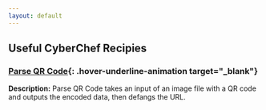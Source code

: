 ```yaml
---
layout: default
---
```


## <i class="fa-solid fa-kitchen-set" style="color:#191970" aria-hidden="true"></i> Useful CyberChef Recipies

### **[Parse QR Code](https://gchq.github.io/CyberChef/#recipe=Parse_QR_Code(false)Defang_URL(true,true,true,'Valid%20domains%20and%20full%20URLs')){: .hover-underline-animation target="_blank"}** <i class="fa-solid fa-qrcode" style="color:#191970" aria-hidden="true"></i>
__Description:__ Parse QR Code takes an input of an image file with a QR code and outputs the encoded data, then defangs the URL.